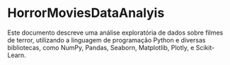 # HorrorMoviesDataAnalyis

Este documento descreve uma análise exploratória de dados sobre filmes de terror, utilizando a linguagem de programação Python e diversas bibliotecas, como NumPy, Pandas, Seaborn, Matplotlib, Plotly, e Scikit-Learn.
